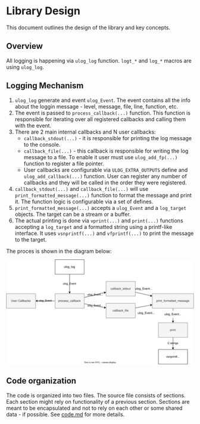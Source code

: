 # Library Design

This document outlines the design of the library and key concepts.

## Overview

All logging is happening via `ulog_log` function. `logt_*` and `log_*` macros are using `ulog_log`.

## Logging Mechanism

1. `ulog_log` generate and event `ulog_Event`. The event contains all the info about the loggin message - level, message, file, line, function, etc.
2. The event is passed to `process_callback(...)` function. This function is responsible for iterating over all registered callbacks and calling them with the event.
3. There are 2 main internal callbacks and N user callbacks:
   - `callback_stdout(...)` - it is responsible for printing the log message to the console.
   - `callback_file(...)` - this callback is responsible for writing the log message to a file. To enable it user must use `ulog_add_fp(...)` function to register a file pointer.
   - User callbacks are configurable via `ULOG_EXTRA_OUTPUTS` define and `ulog_add_callback(...)` function. User can register any number of callbacks and they will be called in the order they were registered.
4. `callback_stdout(...)` and `callback_file(...)` will use `print_formatted_message(...)` function to format the message and print it. The function logic is configurable via a set of defines.
5. `print_formatted_message(...)` accepts a `ulog_Event` and a `log_target` objects. The target can be a stream or a buffer.
6. The actual printing is done via `vprint(...)` and `print(...)` functions accepting a `log_target` and a formatted string using a printf-like interface. It uses `vsnprintf(...)` and `vfprintf(...)` to print the message to the target.

The proces is shown in the diagram below:

![design](design/design.drawio.svg)

## Code organization

The code is organized into two files. The source file consists of sections. Each section might rely on functionality of a previous section. Sections are meant to be encapsulated and not to rely on each other or some shared data - if possible. See [code.md](code.md) for more details.
